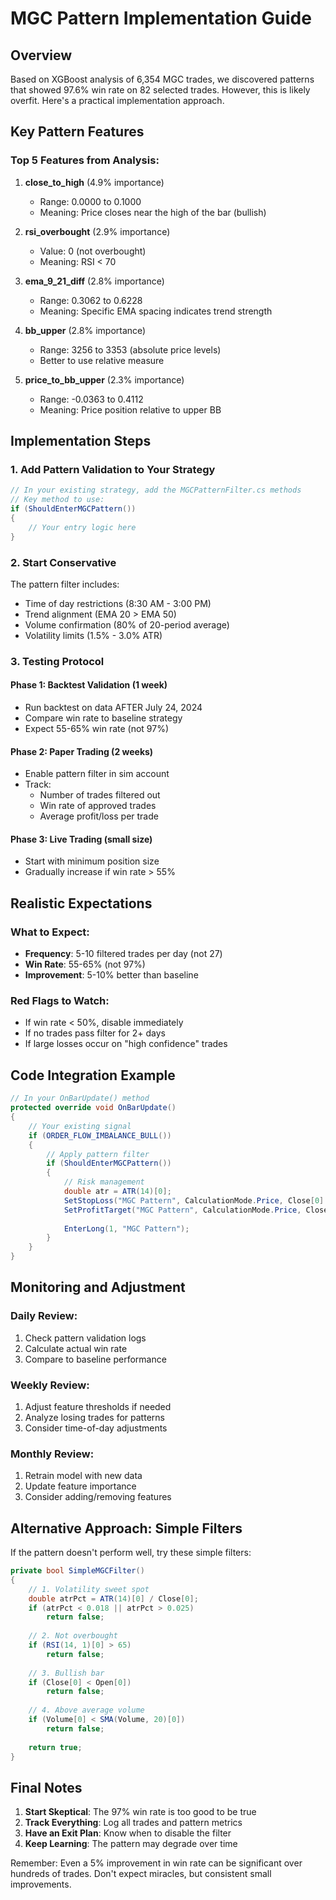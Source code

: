 # MGC Pattern Implementation Guide

## Overview
Based on XGBoost analysis of 6,354 MGC trades, we discovered patterns that showed 97.6% win rate on 82 selected trades. However, this is likely overfit. Here's a practical implementation approach.

## Key Pattern Features

### Top 5 Features from Analysis:
1. **close_to_high** (4.9% importance)
   - Range: 0.0000 to 0.1000
   - Meaning: Price closes near the high of the bar (bullish)

2. **rsi_overbought** (2.9% importance)
   - Value: 0 (not overbought)
   - Meaning: RSI < 70

3. **ema_9_21_diff** (2.8% importance)
   - Range: 0.3062 to 0.6228
   - Meaning: Specific EMA spacing indicates trend strength

4. **bb_upper** (2.8% importance)
   - Range: 3256 to 3353 (absolute price levels)
   - Better to use relative measure

5. **price_to_bb_upper** (2.3% importance)
   - Range: -0.0363 to 0.4112
   - Meaning: Price position relative to upper BB

## Implementation Steps

### 1. Add Pattern Validation to Your Strategy

```csharp
// In your existing strategy, add the MGCPatternFilter.cs methods
// Key method to use:
if (ShouldEnterMGCPattern())
{
    // Your entry logic here
}
```

### 2. Start Conservative

The pattern filter includes:
- Time of day restrictions (8:30 AM - 3:00 PM)
- Trend alignment (EMA 20 > EMA 50)
- Volume confirmation (80% of 20-period average)
- Volatility limits (1.5% - 3.0% ATR)

### 3. Testing Protocol

#### Phase 1: Backtest Validation (1 week)
- Run backtest on data AFTER July 24, 2024
- Compare win rate to baseline strategy
- Expect 55-65% win rate (not 97%)

#### Phase 2: Paper Trading (2 weeks)
- Enable pattern filter in sim account
- Track:
  - Number of trades filtered out
  - Win rate of approved trades
  - Average profit/loss per trade

#### Phase 3: Live Trading (small size)
- Start with minimum position size
- Gradually increase if win rate > 55%

## Realistic Expectations

### What to Expect:
- **Frequency**: 5-10 filtered trades per day (not 27)
- **Win Rate**: 55-65% (not 97%)
- **Improvement**: 5-10% better than baseline

### Red Flags to Watch:
- If win rate < 50%, disable immediately
- If no trades pass filter for 2+ days
- If large losses occur on "high confidence" trades

## Code Integration Example

```csharp
// In your OnBarUpdate() method
protected override void OnBarUpdate()
{
    // Your existing signal
    if (ORDER_FLOW_IMBALANCE_BULL())
    {
        // Apply pattern filter
        if (ShouldEnterMGCPattern())
        {
            // Risk management
            double atr = ATR(14)[0];
            SetStopLoss("MGC Pattern", CalculationMode.Price, Close[0] - (2 * atr));
            SetProfitTarget("MGC Pattern", CalculationMode.Price, Close[0] + (3 * atr));
            
            EnterLong(1, "MGC Pattern");
        }
    }
}
```

## Monitoring and Adjustment

### Daily Review:
1. Check pattern validation logs
2. Calculate actual win rate
3. Compare to baseline performance

### Weekly Review:
1. Adjust feature thresholds if needed
2. Analyze losing trades for patterns
3. Consider time-of-day adjustments

### Monthly Review:
1. Retrain model with new data
2. Update feature importance
3. Consider adding/removing features

## Alternative Approach: Simple Filters

If the pattern doesn't perform well, try these simple filters:

```csharp
private bool SimpleMGCFilter()
{
    // 1. Volatility sweet spot
    double atrPct = ATR(14)[0] / Close[0];
    if (atrPct < 0.018 || atrPct > 0.025)
        return false;
    
    // 2. Not overbought
    if (RSI(14, 1)[0] > 65)
        return false;
    
    // 3. Bullish bar
    if (Close[0] < Open[0])
        return false;
    
    // 4. Above average volume
    if (Volume[0] < SMA(Volume, 20)[0])
        return false;
    
    return true;
}
```

## Final Notes

1. **Start Skeptical**: The 97% win rate is too good to be true
2. **Track Everything**: Log all trades and pattern metrics
3. **Have an Exit Plan**: Know when to disable the filter
4. **Keep Learning**: The pattern may degrade over time

Remember: Even a 5% improvement in win rate can be significant over hundreds of trades. Don't expect miracles, but consistent small improvements.